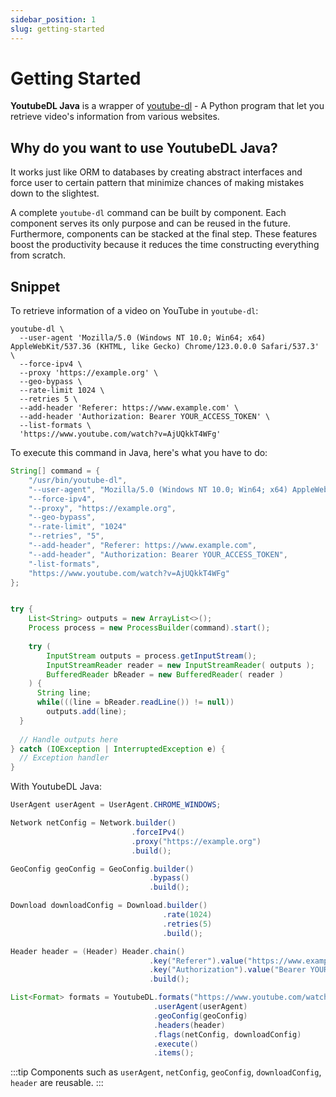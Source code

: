 ```yaml
---
sidebar_position: 1
slug: getting-started
---
```


# Getting Started

**YoutubeDL Java** is a wrapper of [youtube-dl](https://github.com/ytdl-org/youtube-dl) - A Python program that let you retrieve video's information from various websites.

## Why do you want to use YoutubeDL Java?

It works just like ORM to databases by creating abstract interfaces and force user to certain pattern that minimize chances of 
making mistakes down to the slightest.

A complete `youtube-dl` command can be built by component. Each component serves its only purpose and can be reused in the future.
Furthermore, components can be stacked at the final step.
These features boost the productivity because it reduces the time constructing everything from scratch.

## Snippet

To retrieve information of a video on YouTube in `youtube-dl`:

```shell
youtube-dl \
  --user-agent 'Mozilla/5.0 (Windows NT 10.0; Win64; x64) AppleWebKit/537.36 (KHTML, like Gecko) Chrome/123.0.0.0 Safari/537.3' \
  --force-ipv4 \
  --proxy 'https://example.org' \
  --geo-bypass \
  --rate-limit 1024 \
  --retries 5 \
  --add-header 'Referer: https://www.example.com' \
  --add-header 'Authorization: Bearer YOUR_ACCESS_TOKEN' \
  --list-formats \
  'https://www.youtube.com/watch?v=AjUQkkT4WFg'
```

To execute this command in Java, here's what you have to do:

```java
String[] command = {
    "/usr/bin/youtube-dl",
    "--user-agent", "Mozilla/5.0 (Windows NT 10.0; Win64; x64) AppleWebKit/537.36 (KHTML, like Gecko) Chrome/123.0.0.0 Safari/537.3",
    "--force-ipv4",
    "--proxy", "https://example.org",
    "--geo-bypass",
    "--rate-limit", "1024"
    "--retries", "5",
    "--add-header", "Referer: https://www.example.com",
    "--add-header", "Authorization: Bearer YOUR_ACCESS_TOKEN",
    "-list-formats",
    "https://www.youtube.com/watch?v=AjUQkkT4WFg"
};


try {
    List<String> outputs = new ArrayList<>();
    Process process = new ProcessBuilder(command).start();
    
    try (
        InputStream outputs = process.getInputStream();
        InputStreamReader reader = new InputStreamReader( outputs );
        BufferedReader bReader = new BufferedReader( reader )
    ) {
      String line;
      while(((line = bReader.readLine()) != null))
        outputs.add(line);
  }
    
  // Handle outputs here
} catch (IOException | InterruptedException e) {
  // Exception handler
}
```

With YoutubeDL Java:

```java
UserAgent userAgent = UserAgent.CHROME_WINDOWS;
```

```java
Network netConfig = Network.builder()
                           .forceIPv4()
                           .proxy("https://example.org")
                           .build();
```

```java
GeoConfig geoConfig = GeoConfig.builder()
                               .bypass()
                               .build();
```

```java
Download downloadConfig = Download.builder()
                                  .rate(1024)
                                  .retries(5)
                                  .build();
```

```java
Header header = (Header) Header.chain()
                               .key("Referer").value("https://www.example.com")
                               .key("Authorization").value("Bearer YOUR_ACCESS_TOKEN")
                               .build();
```

```java
List<Format> formats = YoutubeDL.formats("https://www.youtube.com/watch?v=AjUQkkT4WFg")
                                .userAgent(userAgent)
                                .geoConfig(geoConfig)
                                .headers(header)
                                .flags(netConfig, downloadConfig)
                                .execute()
                                .items();
```

:::tip
Components such as `userAgent`, `netConfig`, `geoConfig`, `downloadConfig`, `header` 
are reusable.
:::
